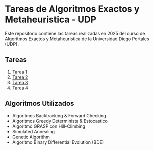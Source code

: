 # Tareas de Algoritmos Exactos y Metaheuristica - UDP
Este repositorio contiene las tareas realizadas en 2025 del curso de Algoritmos Exactos y Metaheuristica de la Universidad Diego Portales (UDP).
## Tareas
1. [Tarea 1](./Tarea1)
2. [Tarea 2](./Tarea2/)
3. [Tarea 3](./Tarea3/)
4. [Tarea 4](./Tarea4/)

## Algoritmos Utilizados
- Algoritmos Backtracking & Forward Checking.
- Algoritmos Greedy Determinista & Estocastico
- Algoritmo GRASP con Hill-Climbing
- Simulated Annealing
- Genetic Algorithm
- Algoritmo Binary Differential Evolution (BDE)
